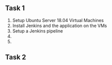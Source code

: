 ## Task 1

1. Setup Ubuntu Server 18.04 Virtual Machines
2. Install Jenkins and the application on the VMs
3. Setup a Jenkins pipeline
4. 
5. 

## Task 2

